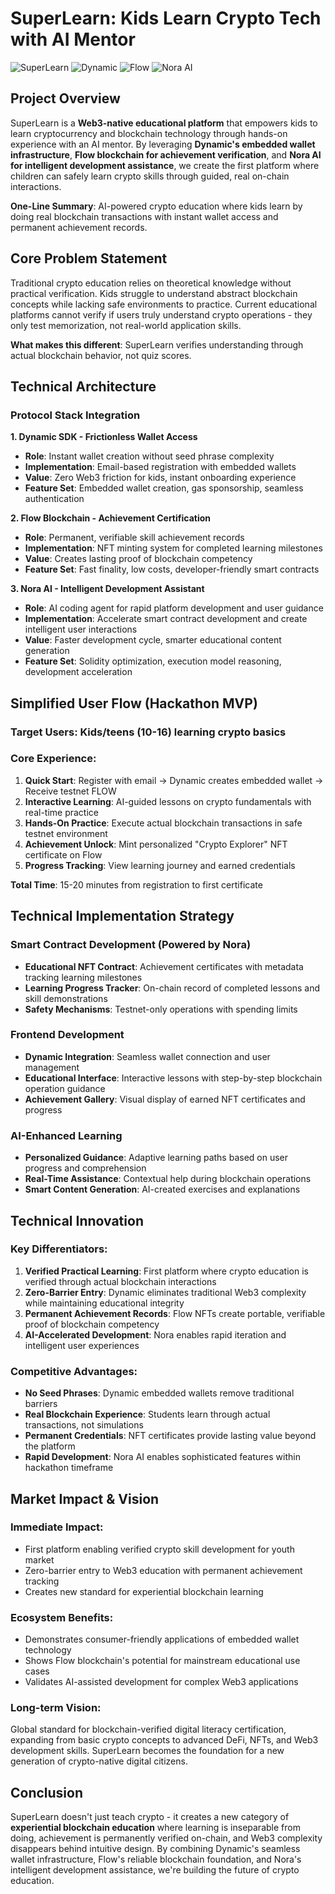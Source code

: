 # SuperLearn: Kids Learn Crypto Tech with AI Mentor

![SuperLearn](https://img.shields.io/badge/SuperLearn-AI%20Education-blue?style=for-the-badge&logo=graduation-cap)
![Dynamic](https://img.shields.io/badge/Dynamic-Wallet%20Infrastructure-orange?style=for-the-badge)
![Flow](https://img.shields.io/badge/Flow-Blockchain-green?style=for-the-badge)
![Nora AI](https://img.shields.io/badge/Nora-AI%20Coding-purple?style=for-the-badge)

## Project Overview

SuperLearn is a **Web3-native educational platform** that empowers kids to learn cryptocurrency and blockchain technology through hands-on experience with an AI mentor. By leveraging **Dynamic's embedded wallet infrastructure**, **Flow blockchain for achievement verification**, and **Nora AI for intelligent development assistance**, we create the first platform where children can safely learn crypto skills through guided, real on-chain interactions.

**One-Line Summary**: AI-powered crypto education where kids learn by doing real blockchain transactions with instant wallet access and permanent achievement records.

## Core Problem Statement

Traditional crypto education relies on theoretical knowledge without practical verification. Kids struggle to understand abstract blockchain concepts while lacking safe environments to practice. Current educational platforms cannot verify if users truly understand crypto operations - they only test memorization, not real-world application skills.

**What makes this different**: SuperLearn verifies understanding through actual blockchain behavior, not quiz scores.

## Technical Architecture

### **Protocol Stack Integration**

**1. Dynamic SDK - Frictionless Wallet Access**
- **Role**: Instant wallet creation without seed phrase complexity
- **Implementation**: Email-based registration with embedded wallets
- **Value**: Zero Web3 friction for kids, instant onboarding experience
- **Feature Set**: Embedded wallet creation, gas sponsorship, seamless authentication

**2. Flow Blockchain - Achievement Certification**
- **Role**: Permanent, verifiable skill achievement records
- **Implementation**: NFT minting system for completed learning milestones
- **Value**: Creates lasting proof of blockchain competency
- **Feature Set**: Fast finality, low costs, developer-friendly smart contracts

**3. Nora AI - Intelligent Development Assistant**
- **Role**: AI coding agent for rapid platform development and user guidance
- **Implementation**: Accelerate smart contract development and create intelligent user interactions
- **Value**: Faster development cycle, smarter educational content generation
- **Feature Set**: Solidity optimization, execution model reasoning, development acceleration

## Simplified User Flow (Hackathon MVP)

### **Target Users**: Kids/teens (10-16) learning crypto basics

### **Core Experience**:
1. **Quick Start**: Register with email → Dynamic creates embedded wallet → Receive testnet FLOW
2. **Interactive Learning**: AI-guided lessons on crypto fundamentals with real-time practice
3. **Hands-On Practice**: Execute actual blockchain transactions in safe testnet environment
4. **Achievement Unlock**: Mint personalized "Crypto Explorer" NFT certificate on Flow
5. **Progress Tracking**: View learning journey and earned credentials

**Total Time**: 15-20 minutes from registration to first certificate

## Technical Implementation Strategy

### **Smart Contract Development** (Powered by Nora)
- **Educational NFT Contract**: Achievement certificates with metadata tracking learning milestones
- **Learning Progress Tracker**: On-chain record of completed lessons and skill demonstrations
- **Safety Mechanisms**: Testnet-only operations with spending limits

### **Frontend Development**
- **Dynamic Integration**: Seamless wallet connection and user management
- **Educational Interface**: Interactive lessons with step-by-step blockchain operation guidance
- **Achievement Gallery**: Visual display of earned NFT certificates and progress

### **AI-Enhanced Learning**
- **Personalized Guidance**: Adaptive learning paths based on user progress and comprehension
- **Real-Time Assistance**: Contextual help during blockchain operations
- **Smart Content Generation**: AI-created exercises and explanations

## Technical Innovation

### **Key Differentiators**:
1. **Verified Practical Learning**: First platform where crypto education is verified through actual blockchain interactions
2. **Zero-Barrier Entry**: Dynamic eliminates traditional Web3 complexity while maintaining educational integrity
3. **Permanent Achievement Records**: Flow NFTs create portable, verifiable proof of blockchain competency
4. **AI-Accelerated Development**: Nora enables rapid iteration and intelligent user experiences

### **Competitive Advantages**:
- **No Seed Phrases**: Dynamic embedded wallets remove traditional barriers
- **Real Blockchain Experience**: Students learn through actual transactions, not simulations
- **Permanent Credentials**: NFT certificates provide lasting value beyond the platform
- **Rapid Development**: Nora AI enables sophisticated features within hackathon timeframe

## Market Impact & Vision

### **Immediate Impact**:
- First platform enabling verified crypto skill development for youth market
- Zero-barrier entry to Web3 education with permanent achievement tracking
- Creates new standard for experiential blockchain learning

### **Ecosystem Benefits**:
- Demonstrates consumer-friendly applications of embedded wallet technology
- Shows Flow blockchain's potential for mainstream educational use cases
- Validates AI-assisted development for complex Web3 applications

### **Long-term Vision**:
Global standard for blockchain-verified digital literacy certification, expanding from basic crypto concepts to advanced DeFi, NFTs, and Web3 development skills. SuperLearn becomes the foundation for a new generation of crypto-native digital citizens.

## Conclusion

SuperLearn doesn't just teach crypto - it creates a new category of **experiential blockchain education** where learning is inseparable from doing, achievement is permanently verified on-chain, and Web3 complexity disappears behind intuitive design. By combining Dynamic's seamless wallet infrastructure, Flow's reliable blockchain foundation, and Nora's intelligent development assistance, we're building the future of crypto education.